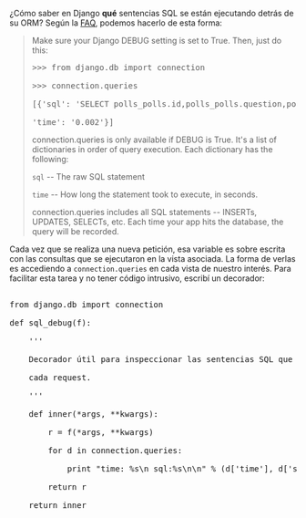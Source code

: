 <html><body><p>¿Cómo saber en Django <strong>qué</strong> sentencias SQL se están ejecutando detrás de su ORM? Según la <a href="http://docs.djangoproject.com/en/dev/faq/models/#how-can-i-see-the-raw-sql-queries-django-is-running">FAQ</a>, podemos hacerlo de esta forma:



</p><blockquote>

Make sure your Django DEBUG setting is set to True. Then, just do this:



<pre>&gt;&gt;&gt; from django.db import connection

&gt;&gt;&gt; connection.queries

[{'sql': 'SELECT polls_polls.id,polls_polls.question,polls_polls.pub_date FROM polls_polls',

'time': '0.002'}]</pre>



connection.queries is only available if DEBUG is True. It's a list of dictionaries in order of query execution. Each dictionary has the following:



``sql`` -- The raw SQL statement

``time`` -- How long the statement took to execute, in seconds.



connection.queries includes all SQL statements -- INSERTs, UPDATES, SELECTs, etc. Each time your app hits the database, the query will be recorded.

</blockquote>



Cada vez que se realiza una nueva petición, esa variable es sobre escrita con las consultas que se ejecutaron en la vista asociada. La forma de verlas es accediendo a <code>connection.queries</code> en cada vista de nuestro interés. Para facilitar esta tarea y no tener código intrusivo, escribí un decorador:



<pre>

from django.db import connection

def sql_debug(f):

    '''

    Decorador útil para inspeccionar las sentencias SQL que se ejecutan en

    cada request.

    '''

    def inner(*args, **kwargs):

        r = f(*args, **kwargs)

        for d in connection.queries:

            print "time: %s\n sql:%s\n\n" % (d['time'], d['sql'])

        return r

    return inner

</pre></body></html>